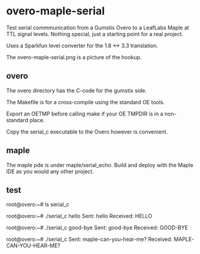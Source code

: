   overo-maple-serial
=======

Test serial commmunication from a Gumstix Overo to a LeafLabs Maple
at TTL signal levels. Nothing special, just a starting point for a real 
project.

Uses a Sparkfun level converter for the 1.8 <-> 3.3 translation. 

The overo-maple-serial.png is a picture of the hookup.


  overo
-------

The overo directory has the C-code for the gumstix side. 

The Makefile is for a cross-compile using the standard OE tools. 

Export an OETMP before calling make if your OE TMPDIR is in a non-standard 
place.

Copy the serial_c executable to the Overo however is convenient.


  maple
-------

The maple pde is under maple/serial_echo. Build and deploy with the Maple IDE
as you would any other project.


  test
-------

root@overo:~# ls
serial_c

root@overo:~# ./serial_c hello
Sent: hello
Received: HELLO

root@overo:~# ./serial_c good-bye
Sent: good-bye
Received: GOOD-BYE

root@overo:~# ./serial_c 
Sent: maple-can-you-hear-me?
Received: MAPLE-CAN-YOU-HEAR-ME?


